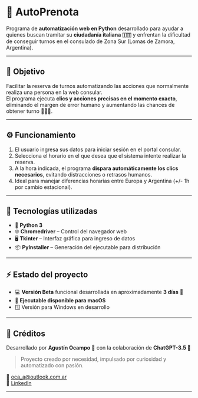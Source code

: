 # 🤖 AutoPrenota  

Programa de **automatización web en Python** desarrollado para ayudar a quienes buscan tramitar su **ciudadanía italiana 🇮🇹** y enfrentan la dificultad de conseguir turnos en el consulado de Zona Sur (Lomas de Zamora, Argentina).  

---

## 🎯 Objetivo  

Facilitar la reserva de turnos automatizando las acciones que normalmente realiza una persona en la web consular.  
El programa ejecuta **clics y acciones precisas en el momento exacto**, eliminando el margen de error humano y aumentando las chances de obtener turno 🏃‍♂️⏰.  

---

## ⚙️ Funcionamiento  

1. El usuario ingresa sus datos para iniciar sesión en el portal consular.  
2. Selecciona el horario en el que desea que el sistema intente realizar la reserva.  
3. A la hora indicada, el programa **dispara automáticamente los clics necesarios**, evitando distracciones o retrasos humanos.  
4. Ideal para manejar diferencias horarias entre Europa y Argentina (+/- 1h por cambio estacional).  

---

## 🧩 Tecnologías utilizadas  

- 🧠 **Python 3**  
- 🌐 **Chromedriver** – Control del navegador web  
- 🖥️ **Tkinter** – Interfaz gráfica para ingreso de datos  
- 📦 **PyInstaller** – Generación del ejecutable para distribución  

---

## ⚡ Estado del proyecto  

- 💻 **Versión Beta** funcional desarrollada en aproximadamente **3 días** 📅  
- 🍎 **Ejecutable disponible para macOS**  
- 🪟 Versión para Windows en desarrollo  

---

## 🤝 Créditos  

Desarrollado por **Agustín Ocampo** 🐼 con la colaboración de **ChatGPT-3.5 🤖**  
> Proyecto creado por necesidad, impulsado por curiosidad y automatizado con pasión.  

📧 [oca_a@outlook.com.ar](mailto:oca_a@outlook.com.ar)  
🔗 [LinkedIn](https://www.linkedin.com/in/agust%C3%ADn-ocampo-5684b8182/)  

---


 
